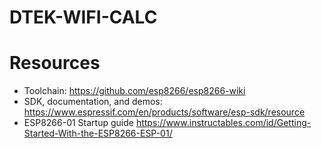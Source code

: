 # DTEK-WIFI-CALC

# Resources

- Toolchain: https://github.com/esp8266/esp8266-wiki
- SDK, documentation, and demos: https://www.espressif.com/en/products/software/esp-sdk/resource
- ESP8266-01 Startup guide https://www.instructables.com/id/Getting-Started-With-the-ESP8266-ESP-01/